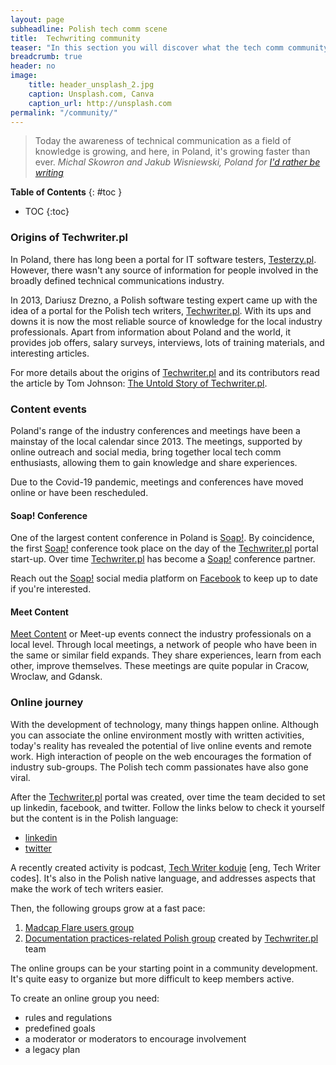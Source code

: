 ```yaml
---
layout: page
subheadline: Polish tech comm scene
title:  Techwriting community
teaser: "In this section you will discover what the tech comm community in Poland is all about, its origin, and activities."
breadcrumb: true
header: no
image:
    title: header_unsplash_2.jpg
    caption: Unsplash.com, Canva
    caption_url: http://unsplash.com
permalink: "/community/"
---
```


> Today the awareness of technical communication as a field of knowledge is growing, and here, in Poland, it's growing faster than ever. <cite>Michal Skowron and Jakub Wisniewski, Poland for [I'd rather be writing](https://idratherbewriting.com/2017/10/31/untold-story-of-techwriter-pl-poland/)</cite>


**Table of Contents**
{: #toc }
*  TOC
{:toc}



### Origins of Techwriter.pl

In Poland, there has long been a portal for IT software testers, [Testerzy.pl](https://testerzy.pl/). However, there wasn't any source of information for people involved in the broadly defined technical communications industry. 

In 2013, Dariusz Drezno, a Polish software testing expert came up with the idea of a portal for the Polish tech writers, [Techwriter.pl](http://techwriter.pl/). With its ups and downs it is now the most reliable source of knowledge for the local industry professionals. Apart from information about Poland and the world, it provides job offers, salary surveys, interviews, lots of training materials, and interesting articles.

For more details about the origins of [Techwriter.pl](http://techwriter.pl/) and its contributors read the article by Tom Johnson: [The Untold Story of Techwriter.pl](https://idratherbewriting.com/2017/10/31/untold-story-of-techwriter-pl-poland/).


### Content events

Poland's range of the industry conferences and meetings have been a mainstay of the local calendar since 2013. The meetings, supported by online outreach and social media, bring together local tech comm enthusiasts, allowing them to gain knowledge and share experiences. 

Due to the Covid-19 pandemic, meetings and conferences have moved online or have been rescheduled.

#### Soap! Conference

One of the largest content conference in Poland is [Soap!](http://soapconf.com/). By coincidence, the first [Soap!](http://soapconf.com/) conference took place on the day of the [Techwriter.pl](http://techwriter.pl/) portal start-up. Over time [Techwriter.pl](http://techwriter.pl/) has become a [Soap!](http://soapconf.com/) conference partner. 

Reach out the [Soap!](http://soapconf.com/) social media platform on [Facebook](https://www.facebook.com/soapconf/) to keep up to date if you're interested.

#### Meet Content

[Meet Content](http://meetcontent.org/) or Meet-up events connect the industry professionals on a local level. Through local meetings, a network of people who have been in the same or similar field expands. They share experiences, learn from each other, improve themselves. These meetings are quite popular in Cracow, Wroclaw, and Gdansk.


### Online journey

With the development of technology, many things happen online. Although you can associate the online environment mostly with written activities, today's reality has revealed the potential of live online events and remote work. High interaction of people on the web encourages the formation of industry sub-groups. The Polish tech comm passionates have also gone viral. 

After the [Techwriter.pl](http://techwriter.pl/) portal was created, over time the team decided to set up linkedin, facebook, and twitter. Follow the links below to check it yourself but the content is in the Polish language:
* [linkedin](https://www.linkedin.com/company/techwriter-pl/)
* [twitter](https://twitter.com/techwriterpl)

A recently created activity is podcast, [Tech Writer koduje](https://techwriterkoduje.pl/) [eng, Tech Writer codes]. It's also in the Polish native language, and addresses aspects that make the work of tech writers easier.

Then, the following groups grow at a fast pace:
1. [Madcap Flare users group](https://www.facebook.com/groups/PLFUG) 
2. [Documentation practices-related Polish group](https://www.facebook.com/groups/tworzeniedokumentacji) created by [Techwriter.pl](http://techwriter.pl/) team

The online groups can be your starting point in a community development. It's quite easy to organize but more difficult to keep members active.     

To create an online group you need:
* rules and regulations
* predefined goals
* a moderator or moderators to encourage involvement
* a legacy plan



